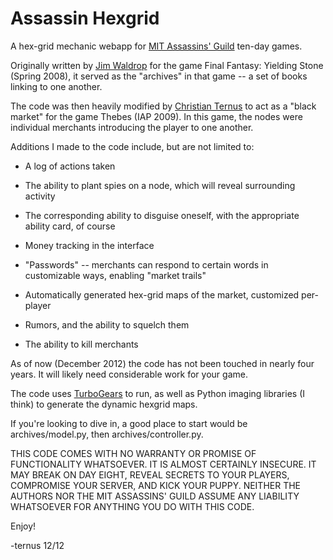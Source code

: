 Assassin Hexgrid
================

A hex-grid mechanic webapp for [MIT Assassins' Guild][] ten-day
games.

Originally written by [Jim Waldrop][] for the game Final Fantasy:
Yielding Stone (Spring 2008), it served as the "archives" in that game
-- a set of books linking to one another.

The code was then heavily modified by [Christian Ternus][] to act as
a "black market" for the game Thebes (IAP 2009).  In this game, the
nodes were individual merchants introducing the player to one another.

Additions I made to the code include, but are not limited to:

   * A log of actions taken 

   * The ability to plant spies on a node, which
     will reveal surrounding activity 

   * The corresponding ability to disguise oneself, with the
     appropriate ability card, of course

   * Money tracking in the interface

   * "Passwords" -- merchants can respond to certain words in
     customizable ways, enabling "market trails"

   * Automatically generated hex-grid maps of the market, customized
     per-player

   * Rumors, and the ability to squelch them

   * The ability to kill merchants

As of now (December 2012) the code has not been touched in nearly four
years.  It will likely need considerable work for your game.

The code uses [TurboGears][] to run, as well as Python imaging
libraries (I think) to generate the dynamic hexgrid maps.

If you're looking to dive in, a good place to start would be
archives/model.py, then archives/controller.py.

THIS CODE COMES WITH NO WARRANTY OR PROMISE OF FUNCTIONALITY
WHATSOEVER.  IT IS ALMOST CERTAINLY INSECURE.  IT MAY BREAK ON DAY
EIGHT, REVEAL SECRETS TO YOUR PLAYERS, COMPROMISE YOUR SERVER, AND
KICK YOUR PUPPY.  NEITHER THE AUTHORS NOR THE MIT ASSASSINS' GUILD
ASSUME ANY LIABILITY WHATSOEVER FOR ANYTHING YOU DO WITH THIS CODE.

Enjoy!

-ternus
12/12

[MIT Assassins' Guild]: http://www.mit.edu/~assassin/
[Jim Waldrop]: http://twitter.com/jlwfnord
[Christian Ternus]: http://cternus.net
[TurboGears]: http://turbogears.com